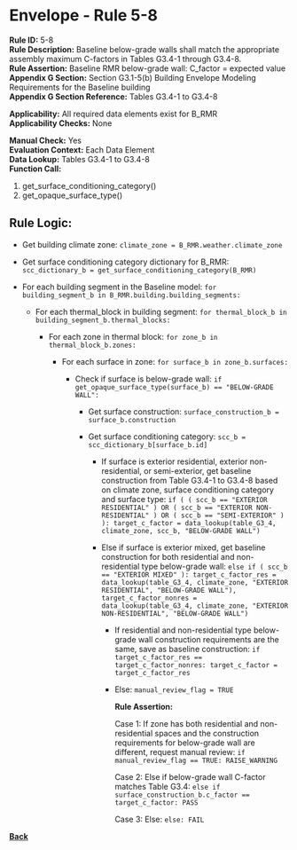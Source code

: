 
# Envelope - Rule 5-8  

**Rule ID:** 5-8  
**Rule Description:** Baseline below-grade walls shall match the appropriate assembly maximum C-factors in Tables G3.4-1 through G3.4-8.  
**Rule Assertion:** Baseline RMR below-grade wall: C_factor = expected value  
**Appendix G Section:** Section G3.1-5(b) Building Envelope Modeling Requirements for the Baseline building  
**Appendix G Section Reference:** Tables G3.4-1 to G3.4-8  

**Applicability:** All required data elements exist for B_RMR  
**Applicability Checks:** None  

**Manual Check:** Yes  
**Evaluation Context:** Each Data Element  
**Data Lookup:** Tables G3.4-1 to G3.4-8  
**Function Call:**  

  1. get_surface_conditioning_category()  
  2. get_opaque_surface_type()  

## Rule Logic:  

- Get building climate zone: ```climate_zone = B_RMR.weather.climate_zone```  

- Get surface conditioning category dictionary for B_RMR: ```scc_dictionary_b = get_surface_conditioning_category(B_RMR)```  

- For each building segment in the Baseline model: ```for building_segment_b in B_RMR.building.building_segments:```  

  - For each thermal_block in building segment: ```for thermal_block_b in building_segment_b.thermal_blocks:```  

    - For each zone in thermal block: ```for zone_b in thermal_block_b.zones:```  

      - For each surface in zone: ```for surface_b in zone_b.surfaces:```  

        - Check if surface is below-grade wall: ```if get_opaque_surface_type(surface_b) == "BELOW-GRADE WALL":```  

          - Get surface construction: ```surface_construction_b = surface_b.construction```  

          - Get surface conditioning category: ```scc_b = scc_dictionary_b[surface_b.id]```  

            - If surface is exterior residential, exterior non-residential, or semi-exterior, get baseline construction from Table G3.4-1 to G3.4-8 based on climate zone, surface conditioning category and surface type: ```if ( ( scc_b == "EXTERIOR RESIDENTIAL" ) OR ( scc_b == "EXTERIOR NON-RESIDENTIAL" ) OR ( scc_b == "SEMI-EXTERIOR" ) ): target_c_factor = data_lookup(table_G3_4, climate_zone, scc_b, "BELOW-GRADE WALL")```  

            - Else if surface is exterior mixed, get baseline construction for both residential and non-residential type below-grade wall: ```else if ( scc_b == "EXTERIOR MIXED" ): target_c_factor_res = data_lookup(table_G3_4, climate_zone, "EXTERIOR RESIDENTIAL", "BELOW-GRADE WALL"), target_c_factor_nonres = data_lookup(table_G3_4, climate_zone, "EXTERIOR NON-RESIDENTIAL", "BELOW-GRADE WALL")```  

              - If residential and non-residential type below-grade wall construction requirements are the same, save as baseline construction: ```if target_c_factor_res == target_c_factor_nonres: target_c_factor = target_c_factor_res```  

              - Else: ```manual_review_flag = TRUE```  

                **Rule Assertion:**  

                Case 1: If zone has both residential and non-residential spaces and the construction requirements for below-grade wall are different, request manual review: ```if manual_review_flag == TRUE: RAISE_WARNING```  

                Case 2: Else if below-grade wall C-factor matches Table G3.4: ```else if surface_construction_b.c_factor == target_c_factor: PASS```  

                Case 3: Else: ```else: FAIL```  

**[Back](../_toc.md)**
